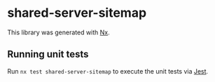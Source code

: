 # shared-server-sitemap

This library was generated with [Nx](https://nx.dev).

## Running unit tests

Run `nx test shared-server-sitemap` to execute the unit tests via [Jest](https://jestjs.io).
